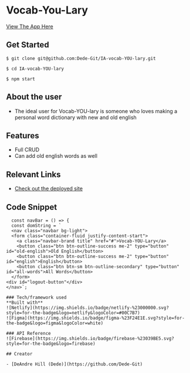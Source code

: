 # Vocab-You-Lary

[View The App Here](https://vocab-you-dede.netlify.app)

## Get Started

`$ git clone git@github.com:Dede-Git/IA-vocab-YOU-lary.git`

`$ cd IA-vocab-YOU-lary`

`$ npm start`

## About the user

- The ideal user for Vocab-YOU-lary is someone who loves making a personal word dictionary with new and old english

## Features

- Full CRUD
- Can add old english words as well

## Relevant Links

- [Check out the deployed site](https://vocab-you-dede.netlify.app)

## Code Snippet

```
  const navBar = () => {
  const domString = `
  <nav class="navbar bg-light">
  <form class="container-fluid justify-content-start">
    <a class="navbar-brand title" href="#">Vocab-YOU-Lary</a>
    <button class="btn btn-outline-success me-2" type="button" id="old-english">Old English</button>
    <button class="btn btn-outline-success me-2" type="button" id="english">English</button>
    <button class="btn btn-sm btn-outline-secondary" type="button" id="all-words">All Words</button>
  </form>
<div id="logout-button"</div>
</nav>`;

### Tech/framework used
**Built with**
![Netlify](https://img.shields.io/badge/netlify-%23000000.svg?style=for-the-badge&logo=netlify&logoColor=#00C7B7)
![Figma](https://img.shields.io/badge/figma-%23F24E1E.svg?style=for-the-badge&logo=figma&logoColor=white)

### API Reference
![Firebase](https://img.shields.io/badge/firebase-%23039BE5.svg?style=for-the-badge&logo=firebase)

## Creator

- [DeAndre Hill (Dede)](https://github.com/Dede-Git)
```
